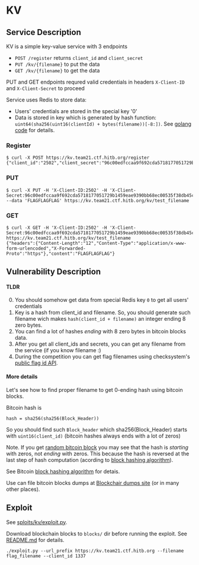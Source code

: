 # KV
## Service Description
KV is a simple key-value service with 3 endpoints

* ```POST /register``` returns ```client_id``` and ```client_secret```
* ```PUT /kv/{filename}``` to put the data
* ```GET /kv/{filename}``` to get the data

PUT and GET endpoints requred valid credentials in headers ```X-Client-ID``` and ```X-Client-Secret```  to proceed

Service uses Redis to store data:
* Users' credentials are stored in the special key '0'
* Data is stored in key which is generated by hash function: ```uint64(sha256(uint16(clientId) + bytes(filename))[-8:])```. See [golang code](https://github.com/HITB-CyberWeek/hitbsecconf-ctf-2022/blob/main/services/kv/stor.go#L59) for details.

### Register
```
$ curl -X POST https://kv.team21.ctf.hitb.org/register
{"client_id":"2502","client_secret":"96c00edfccaa9f692cda5718177051729b1459eae9390bb68ec00535f38db45c"}
```

### PUT
```
$ curl -X PUT -H 'X-Client-ID:2502' -H 'X-Client-Secret:96c00edfccaa9f692cda5718177051729b1459eae9390bb68ec00535f38db45c' --data 'FLAGFLAGFLAG' https://kv.team21.ctf.hitb.org/kv/test_filename
```

### GET
```
$ curl -X GET -H 'X-Client-ID:2502' -H 'X-Client-Secret:96c00edfccaa9f692cda5718177051729b1459eae9390bb68ec00535f38db45c' https://kv.team21.ctf.hitb.org/kv/test_filename
{"headers":{"Content-Length":"12","Content-Type":"application/x-www-form-urlencoded","X-Forwarded-Proto":"https"},"content":"FLAGFLAGFLAG"}
```

## Vulnerability Description
#### TLDR
0. You should somehow get data from special Redis key ```0``` to get all users' credentials
1. Key is a hash from client_id and filename. So, you should generate such filename wich makes  ```hash(client_id + filename)``` an integer ending 8 zero bytes.
2. You can find a lot of hashes _ending_ with 8 zero bytes in bitcoin blocks data.
3. After you get all client_ids and secrets, you can get any filename from the service (if you know filename :)
4. During the competition you can get flag filenames using checksystem's [public flag id API](https://2022.ctf.hitb.org/hitb-ctf-singapore-2022/api).

#### More details
Let's see how to find proper filename to get 0-ending hash using bitcoin blocks.

Bitcoin hash is

```hash = sha256(sha256(Block_Header))```

So you should find such ```Block_header``` which sha256(Block_Header) starts with ```uint16(client_id)``` (bitcoin hashes always ends with a lot of zeros)

Note. If you get [random bitcoin block](https://www.blockchain.com/btc/block/125552) you may see that the hash is _starting_ with zeros, not _ending_ with zeros. This because the hash is reversed at the last step of hash computation (acording to [block hashing algorithm](https://en.bitcoin.it/wiki/Block_hashing_algorithm)).

See Bitcoin [block hashing algorithm](https://en.bitcoin.it/wiki/Block_hashing_algorithm) for detais.

Use can file bitcoin blocks dumps at [Blockchair dumps site](https://gz.blockchair.com/bitcoin/blocks/) (or in many other places).

## Exploit
See [sploits/kv/exploit.py](https://github.com/HITB-CyberWeek/hitbsecconf-ctf-2022/blob/main/sploits/kv/exploit.py).

Download blockchain blocks to ```blocks/``` dir before running the exploit. See [README.md](https://github.com/HITB-CyberWeek/hitbsecconf-ctf-2022/blob/main/sploits/kv/blocks/README.md) for details.

```
./exploit.py --url_prefix https://kv.team21.ctf.hitb.org --filename flag_filename --client_id 1337
```
